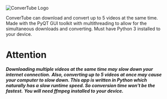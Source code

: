 ![ConverTube Logo](https://github.com/sketchyboi14/ConverTube/blob/master/assets/ConverTube_Logo.png)

ConverTube can download and convert up to 5 videos at the same time. Made with the PyQT GUI toolkit with multithreading to allow for the simultaneous downloads and converting. Must have Python 3 installed to your device.


# Attention
***Downloading multiple videos at the same time may slow down your internet connection.***
***Also, converting up to 5 videos at once may cause your computer to slow down. This app is written in Python which naturally has a slow runtime speed. So conversion time won't be the fastest.***
***You will need ffmpeg installed to your device.***
